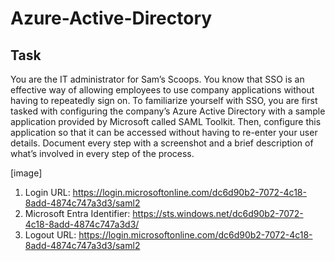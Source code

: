 # Azure-Active-Directory

## Task
You are the IT administrator for Sam’s Scoops. You know that SSO is an effective way of allowing employees to use company applications without having to repeatedly sign on. To familiarize yourself with SSO, you are first tasked with configuring the company’s Azure Active Directory with a sample application provided by Microsoft called SAML Toolkit. Then, configure this application so that it can be accessed without having to re-enter your user details. Document every step with a screenshot and a brief description of what’s involved in every step of the process. 

[image]

1. Login URL: https://login.microsoftonline.com/dc6d90b2-7072-4c18-8add-4874c747a3d3/saml2
2. Microsoft Entra Identifier: https://sts.windows.net/dc6d90b2-7072-4c18-8add-4874c747a3d3/
3. Logout URL: https://login.microsoftonline.com/dc6d90b2-7072-4c18-8add-4874c747a3d3/saml2
